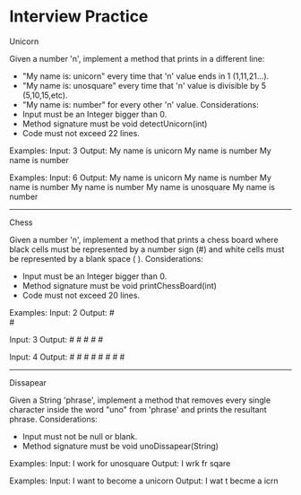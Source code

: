 # Interview Practice 

Unicorn

Given a number 'n', implement a method that prints in a different line:
- "My name is: unicorn" every time that 'n' value ends in 1 (1,11,21...).
- "My name is: unosquare" every time that 'n' value is divisible by 5 (5,10,15,etc).
- "My name is: number" for every other 'n' value.
Considerations:
- Input must be an Integer bigger than 0.
- Method signature must be void detectUnicorn(int)
- Code must not exceed 22 lines.

Examples:
  Input: 3
  Output: 
     My name is unicorn
     My name is number
     My name is number 

Examples:
  Input: 6
  Output:
     My name is unicorn
     My name is number
     My name is number
     My name is number
     My name is unosquare
     My name is number

----------------------------------------------------------------------------
Chess

Given a number 'n', implement a method that prints a chess board where black cells must be represented by a number sign (#) and white cells must be represented by a blank space ( ).
Considerations:
- Input must be an Integer bigger than 0.
- Method signature must be void printChessBoard(int)
- Code must not exceed 20 lines.

Examples:
  Input: 2
  Output: 
     #  
      #

  Input: 3
  Output: 
     # #
      # 
     # # 
     
  Input: 4
  Output: 
     # # 
      # #
     # # 
      # #

----------------------------------------------------------------------------
Dissapear

Given a String 'phrase', implement a method that removes every single character inside the word "uno" from 'phrase' and prints the resultant phrase.
Considerations:
- Input must not be null or blank.
- Method signature must be void unoDissapear(String)

Examples:
  Input: I work for unosquare
  Output: I wrk fr sqare

Examples:
  Input: I want to become a unicorn
  Output: I wat t becme a icrn
